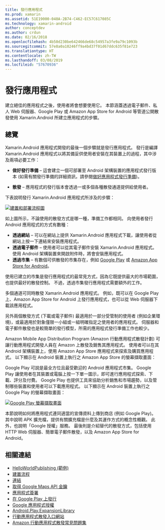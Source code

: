 ```yaml
---
title: 發行應用程式
ms.prod: xamarin
ms.assetid: 51E19000-040A-2B74-C462-EC57C617085C
ms.technology: xamarin-android
author: conceptdev
ms.author: crdun
ms.date: 02/16/2018
ms.openlocfilehash: 4b50d230be642466de68c54957a3fe9a79c1093b
ms.sourcegitcommit: 57e8a0a10246ff9a4bd37f01d67ddc635f81e723
ms.translationtype: HT
ms.contentlocale: zh-TW
ms.lasthandoff: 03/08/2019
ms.locfileid: "57670936"
---
```

# <a name="publishing-an-application"></a>發行應用程式

建立絕佳的應用程式之後，使用者將會想要使用它。 本節涵蓋透過電子郵件、私人 Web 伺服器、Google Play 或 Amazon App Store for Android 等管道公開散發使用 Xamarin.Android 所建立應用程式的步驟。


## <a name="overview"></a>總覽

Xamarin.Android 應用程式開發的最後一個步驟就是發行應用程式。 發行是編譯 Xamarin.Android 應用程式以將其備妥供使用者安裝在其裝置上的過程，其中涉及兩項必要工作：

-   **做好發行準備** &ndash; 這會建立一個可部署至 Android 架構裝置的應用程式發行版本 (如需有關發行準備的詳細資訊，請參閱[做好應用程式發行準備](~/android/deploy-test/release-prep/index.md))。

-   **散發** &ndash; 應用程式的發行版本會透過一或多個各種散發通道提供給使用者。

下表說明發行 Xamarin.Android 應用程式所涉及的步驟：

[![建置和部署流程圖](images/build-and-deploy-steps.png)](images/build-and-deploy-steps.png#lightbox)

如上圖所示，不論使用的散發方式是哪一種，準備工作都相同。 向使用者發行 Android 應用程式的方式有數種：

-   **透過網站** &ndash; 可以在網站上提供 Xamarin.Android 應用程式下載，讓使用者從網站上按一下連結來安裝應用程式。
-   **透過電子郵件** &ndash; 使用者可以從其電子郵件安裝 Xamarin.Android 應用程式。 使用 Android 架構裝置來開啟附件時，將會安裝應用程式。
-   **透過市集** &ndash; 有數個可供散發的市集存在，例如 [Google Play](http://play.google.com/) 或 [Amazon App Store for Android](http://www.amazon.com/mobile-apps/b?ie=UTF8&node=2350149011)。


使用已建立的市集是發行應用程式的最常見方式，因為它既提供最大的市場範圍，也提供最好的散發控制。 不過，透過市集發行應用程式需要額外的工作。

多個通道可同時散發 Xamarin.Android 應用程式。 例如，既可以在 Google Play 上、Amazon App Store for Android 上發行應用程式，也可以從 Web 伺服器下載該應用程式。

另外兩個散發方式 (下載或電子郵件) 最適用於一部分受管制的使用者 (例如企業環境)，或最適用於對象僅限一小組或一組明確指定之使用者的應用程式。
伺服器和電子郵件散發也是較簡單的發行模型，所需的應用程式發行準備工作也較少。

Amazon Mobile App Distribution Program (Amazon 行動應用程式散發計劃) 可讓行動應用程式開發人員在 Amazon 上散發及銷售其應用程式。 使用者可以在其 Android 架構裝置上，使用 Amazon App Store 應用程式來探索及購買應用程式。 以下顯示在 Android 裝置上執行之 Amazon App Store 的螢幕擷取畫面：

Google Play 可說是最全方位且最受歡迎的 Android 應用程式市集。 Google Play 讓使用者在其裝置或電腦上按一下單一圖示，即可進行應用程式探索、下載、評分及付費。 Google Play 也提供工具來協助分析銷售和市場趨勢，以及管制哪些裝置和使用者可以下載應用程式。 以下顯示在 Android 裝置上執行之 Google Play 的螢幕擷取畫面：

[![Google Play 螢幕擷取畫面](images/google-play-app.png)](images/google-play-app.png#lightbox)

本節說明如何將應用程式連同適當的宣傳資料上傳到商店 (例如 Google Play)。 其中說明 APK 擴充檔，提供有關擴充檔是什麼及其運作方式的概念性概觀。 此外，也說明「Google 授權」服務。 最後則是介紹替代的散發方式，包括使用 HTTP Web 伺服器、簡單電子郵件散發，以及 Amazon App Store for Android。


## <a name="related-links"></a>相關連結

- [HelloWorldPublishing (範例)](https://developer.xamarin.com/samples/monodroid/HelloWorldPublishing/)
- [建置流程](~/android/deploy-test/building-apps/build-process.md)
- [連結](~/android/deploy-test/linker.md)
- [取得 Google Maps API 金鑰](~/android/platform/maps-and-location/maps/obtaining-a-google-maps-api-key.md)
- [應用程式簽署](https://source.android.com/security/apksigning/)
- [在 Google Play 上發行](https://developer.android.com/distribute/googleplay/publish/index.html)
- [Google 應用程式授權](https://developer.android.com/guide/google/play/licensing/index.html)
- [Android.Play.ExpansionLibrary](https://github.com/mattleibow/Android.Play.ExpansionLibrary)
- [行動應用程式散發入口網站](https://developer.amazon.com/welcome.html)
- [Amazon 行動應用程式散發常見問題集](https://developer.amazon.com/help/faq.html)
